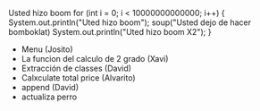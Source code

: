 Usted hizo boom
for (int i = 0; i < 10000000000000; i++)
{
    System.out.println("Uted hizo boom");
    soup("Usted dejo de hacer bomboklat)
    System.out.println("Uted hizo boom X2");
}

- Menu (Josito)
- La funcion del calculo de 2 grado (Xavi)
- Extracción de classes (David)
- Calxculate total price (Alvarito)
- append (David)
- actualiza perro 